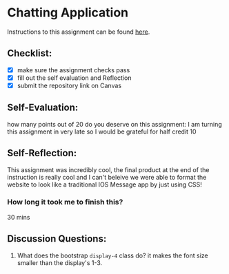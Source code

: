Chatting Application
=====================
Instructions to this assignment can be found [here](https://it3049c.github.io/coursework/labs/chatting-app).

## Checklist:
- [x] make sure the assignment checks pass
- [x] fill out the self evaluation and Reflection
- [x] submit the repository link on Canvas

## Self-Evaluation:

how many points out of 20 do you deserve on this assignment: I am turning this assignment in very late so I would be grateful for half credit 10 

## Self-Reflection:
This assignment was incredibly cool, the final product at the end of the instruction is really cool and I can't beleive we were able to format the website to look
like a traditional IOS Message app by just using CSS!

### How long it took me to finish this?
30 mins

## Discussion Questions:
1. What does the bootstrap `display-4` class do?
it makes the font size smaller than the display's 1-3.